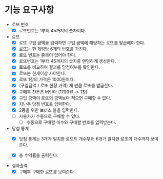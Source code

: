 # 기능 요구사항

- 로또 번호
  - [x] 로또번호는 1부터 45까지의 숫자이다.

- 로또
  - [x] 로또 구입 금액을 입력하면 구입 금액에 해당하는 로또를 발급해야 한다.
  - [x] 로또는 한 게임당 6개의 번호를 가진다.
  - [x] 로또 번호는 중복이 없어야 한다.
  - [x] 로또번호는 1부터 45까지의 숫자중 랜덤하게 생성한다.
  - [x] 로또를 비교하여 결과를 당첨여부를 확인한다.
  - [x] 로또는 한개이상 사야한다.
  - [x] 로또 1장의 가격은 1000원이다. 
  - [x] (구입금액 / 로또 한장 가격) 개 만큼 로또를 발급한다. 
  - [x] 구매후 잔돈은 버린다 (1700원 -> 1장)
  - [x] 구입 금액이 로또의 금액보다 적으면 구매할 수 없다.
  - [x] 지난주 당첨 번호를 입력한다.
  - [x] 2등을 위한 보너스 볼을 입력한다.
  - [ ] 사용자가 수동으로 구매할 수 있다.
    - [ ] 수동으로 구매할 매수와 구매할 번호를 입력받는다.

- 당첨 통계
  - [x] 당첨 통계는 3개가 일치한 로또의 개수부터 6개가 일치한 로또의 개수까지 보여준다.
  - [x] 총 수익률을 출력한다.


- 결과출력
  - [x] 구매후 구매한 로또를 보여준다
